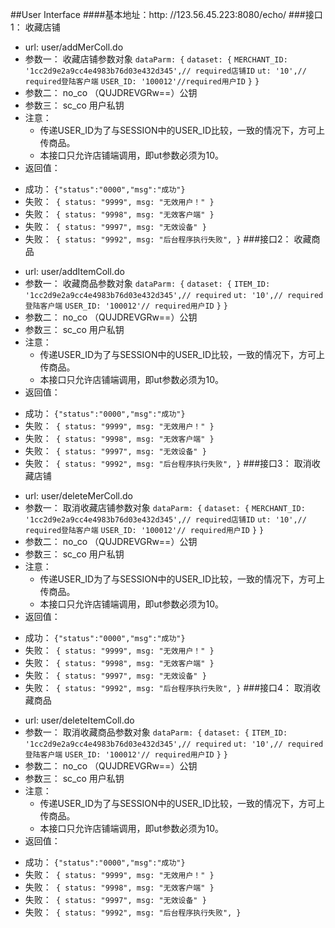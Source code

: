 ##User Interface
####基本地址：http: //123.56.45.223:8080/echo/
###接口1： 收藏店铺
- url: user/addMerColl.do
- 参数一： 收藏店铺参数对象
	`dataParm: {`
	`dataset: {`
		`MERCHANT_ID: '1cc2d9e2a9cc4e4983b76d03e432d345',// required店铺ID`
		`ut: '10',// required登陆客户端`
		`USER_ID: '100012'//required用户ID`
	`}`
	`}`
- 参数二： no_co （QUJDREVGRw==）公钥
- 参数三： sc_co 用户私钥
- 注意：
	+ 传递USER_ID为了与SESSION中的USER_ID比较，一致的情况下，方可上传商品。
	+ 本接口只允许店铺端调用，即ut参数必须为10。
- 返回值：
 + 成功： `{"status":"0000","msg":"成功"}`
 + 失败：` {
	status: "9999",
	msg: "无效用户！"
}`
 + 失败：` {
	status: "9998",
	msg: "无效客户端"
}`
 + 失败：` {
	status: "9997",
	msg: "无效设备"
}`
 + 失败：` {
	status: "9992",
	msg: "后台程序执行失败",
}`
###接口2： 收藏商品
- url: user/addItemColl.do
- 参数一： 收藏商品参数对象
	`dataParm: {`
	`dataset: {`
		`ITEM_ID: '1cc2d9e2a9cc4e4983b76d03e432d345',// required`
		`ut: '10',// required登陆客户端`
		`USER_ID: '100012'// required用户ID`
	`}`
	`}`
- 参数二： no_co （QUJDREVGRw==）公钥
- 参数三： sc_co 用户私钥
- 注意：
	+ 传递USER_ID为了与SESSION中的USER_ID比较，一致的情况下，方可上传商品。
	+ 本接口只允许店铺端调用，即ut参数必须为10。
- 返回值：
 + 成功： `{"status":"0000","msg":"成功"}`
 + 失败：` {
	status: "9999",
	msg: "无效用户！"
}`
 + 失败：` {
	status: "9998",
	msg: "无效客户端"
}`
 + 失败：` {
	status: "9997",
	msg: "无效设备"
}`
 + 失败：` {
	status: "9992",
	msg: "后台程序执行失败",
}`
###接口3： 取消收藏店铺
- url: user/deleteMerColl.do
- 参数一： 取消收藏店铺参数对象
	`dataParm: {`
	`dataset: {`
		`MERCHANT_ID: '1cc2d9e2a9cc4e4983b76d03e432d345',// required店铺ID`
		`ut: '10',// required登陆客户端`
		`USER_ID: '100012'// required用户ID`
	`}`
	`}`
- 参数二： no_co （QUJDREVGRw==）公钥
- 参数三： sc_co 用户私钥
- 注意：
	+ 传递USER_ID为了与SESSION中的USER_ID比较，一致的情况下，方可上传商品。
	+ 本接口只允许店铺端调用，即ut参数必须为10。
- 返回值：
 + 成功： `{"status":"0000","msg":"成功"}`
 + 失败：` {
	status: "9999",
	msg: "无效用户！"
}`
 + 失败：` {
	status: "9998",
	msg: "无效客户端"
}`
 + 失败：` {
	status: "9997",
	msg: "无效设备"
}`
 + 失败：` {
	status: "9992",
	msg: "后台程序执行失败",
}`
###接口4： 取消收藏商品
- url: user/deleteItemColl.do
- 参数一： 取消收藏商品参数对象
	`dataParm: {`
	`dataset: {`
		`ITEM_ID: '1cc2d9e2a9cc4e4983b76d03e432d345',// required`
		`ut: '10',// required登陆客户端`
		`USER_ID: '100012'// required用户ID`
	`}`
	`}`
- 参数二： no_co （QUJDREVGRw==）公钥
- 参数三： sc_co 用户私钥
- 注意：
	+ 传递USER_ID为了与SESSION中的USER_ID比较，一致的情况下，方可上传商品。
	+ 本接口只允许店铺端调用，即ut参数必须为10。
- 返回值：
 + 成功： `{"status":"0000","msg":"成功"}`
 + 失败：` {
	status: "9999",
	msg: "无效用户！"
}`
 + 失败：` {
	status: "9998",
	msg: "无效客户端"
}`
 + 失败：` {
	status: "9997",
	msg: "无效设备"
}`
 + 失败：` {
	status: "9992",
	msg: "后台程序执行失败",
}`